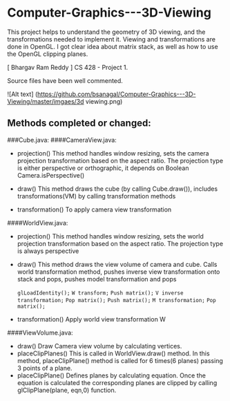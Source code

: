 # Computer-Graphics---3D-Viewing
This project helps to understand the geometry of 3D viewing, and the transformations needed to implement it.  Viewing and transformations are done in OpenGL. I got clear idea about matrix stack, as well as how to use the OpenGL clipping planes.

[ Bhargav Ram Reddy ]
CS 428 - Project 1.

Source files have been well commented.

 ![Alt text] (https://github.com/bsanagal/Computer-Graphics---3D-Viewing/master/imgaes/3d viewing.png)

Methods completed or changed:
-----------------------------

###Cube.java:
####CameraView.java:
- projection()
	This method handles window resizing, sets the camera projection transformation based on the aspect ratio. The projection type is either perspective or orthographic, it depends on Boolean Camera.isPerspective()


- draw()
	This method draws the cube (by calling Cube.draw()), includes transformations(VM) by calling transformation methods
- transformation()
	To apply camera view transformation

####WorldView.java:
- projection()
	This method handles window resizing, sets the world projection transformation based on the aspect ratio. The projection type is always perspective 
- draw()
	This method draws the view volume of camera and cube. Calls world transformation method, pushes inverse view transformation onto stack and pops, pushes model transformation and pops
	
	`glLoadIdentity();`
	`W transform;`
	`Push matrix();` 
	`V inverse transformation;`
	`Pop matrix();`
	`Push matrix();`
	`M transformation;`
	`Pop matrix();`

	
- transformation()
	Apply world view transformation W

####ViewVolume.java:
- draw()
	Draw Camera view volume by calculating vertices.
- placeClipPlanes()
	This is called in WorldView.draw() method. In this method, placeClipPlane() method is called for 6 times(6 planes) passing 3 points of a plane.
- placeClipPlane()
	Defines planes by calculating equation. Once the equation is calculated the corresponding planes are clipped by calling glClipPlane(plane, eqn,0) function.

